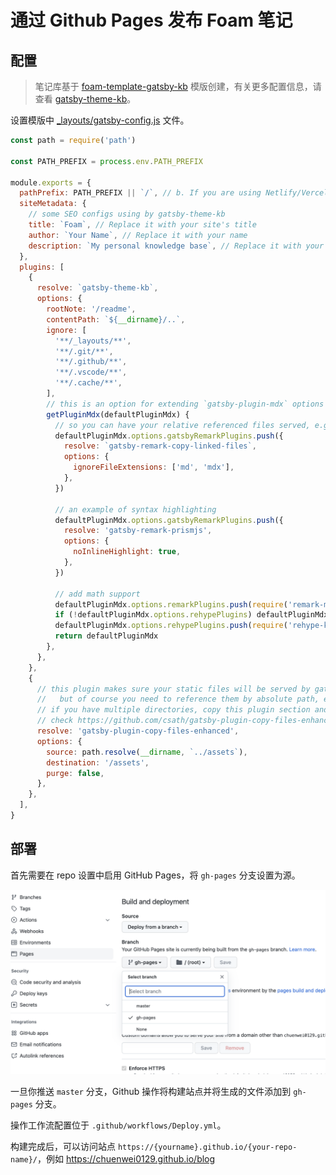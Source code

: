 # 通过 Github Pages 发布 Foam 笔记

## 配置

> 笔记库基于 [foam-template-gatsby-kb](https://github.com/hikerpig/foam-template-gatsby-kb) 模版创建，有关更多配置信息，请查看 [gatsby-theme-kb](https://gatsby-project-kb.vercel.app/)。

设置模版中 [_layouts/gatsby-config.js](https://github.com/hikerpig/foam-template-gatsby-kb/blob/master/_layouts/gatsby-config.js) 文件。

```js
const path = require('path')

const PATH_PREFIX = process.env.PATH_PREFIX

module.exports = {
  pathPrefix: PATH_PREFIX || `/`, // b. If you are using Netlify/Vercel, your can keep it this way
  siteMetadata: {
    // some SEO configs using by gatsby-theme-kb
    title: `Foam`, // Replace it with your site's title
    author: `Your Name`, // Replace it with your name
    description: `My personal knowledge base`, // Replace it with your site's description
  },
  plugins: [
    {
      resolve: `gatsby-theme-kb`,
      options: {
        rootNote: '/readme',
        contentPath: `${__dirname}/..`,
        ignore: [
          '**/_layouts/**',
          '**/.git/**',
          '**/.github/**',
          '**/.vscode/**',
          '**/.cache/**',
        ],
        // this is an option for extending `gatsby-plugin-mdx` options inside `gatsby-theme-kb`,
        getPluginMdx(defaultPluginMdx) {
          // so you can have your relative referenced files served, e.g. '../assets/img.png'.
          defaultPluginMdx.options.gatsbyRemarkPlugins.push({
            resolve: `gatsby-remark-copy-linked-files`,
            options: {
              ignoreFileExtensions: ['md', 'mdx'],
            },
          })

          // an example of syntax highlighting
          defaultPluginMdx.options.gatsbyRemarkPlugins.push({
            resolve: 'gatsby-remark-prismjs',
            options: {
              noInlineHighlight: true,
            },
          })

          // add math support
          defaultPluginMdx.options.remarkPlugins.push(require('remark-math'))
          if (!defaultPluginMdx.options.rehypePlugins) defaultPluginMdx.options.rehypePlugins = []
          defaultPluginMdx.options.rehypePlugins.push(require('rehype-katex'))
          return defaultPluginMdx
        },
      },
    },
    {
      // this plugin makes sure your static files will be served by gatsby,
      //   but of course you need to reference them by absolute path, e.g. '/assets/img.png'.
      // if you have multiple directories, copy this plugin section and specify other directory
      // check https://github.com/csath/gatsby-plugin-copy-files-enhanced to find docs for this plugin
      resolve: 'gatsby-plugin-copy-files-enhanced',
      options: {
        source: path.resolve(__dirname, `../assets`),
        destination: '/assets',
        purge: false,
      },
    },
  ],
}
```

## 部署

首先需要在 repo 设置中启用 GitHub Pages，将 `gh-pages` 分支设置为源。

![20221024143942](https://raw.githubusercontent.com/chuenwei0129/my-picgo-repo/master/ts/20221024143942.png)

一旦你推送 `master` 分支，Github 操作将构建站点并将生成的文件添加到 `gh-pages` 分支。

操作工作流配置位于 `.github/workflows/Deploy.yml`。

构建完成后，可以访问站点 `https://{yourname}.github.io/{your-repo-name}/`，例如 <https://chuenwei0129.github.io/blog>

<!-- TODO -->
<!-- ## 自定义

### MDX

### Iframe -->
